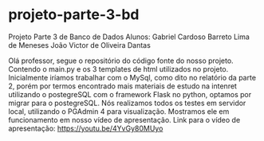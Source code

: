 # projeto-parte-3-bd
Projeto Parte 3 de Banco de Dados
Alunos:
Gabriel Cardoso Barreto Lima de Meneses 
João Victor de Oliveira Dantas

Olá professor, segue o repositório do código fonte do nosso projeto. Contendo o main.py e os 3 templates de html utilizados no projeto.
Inicialmente iríamos trabalhar com o MySql, como dito no relatório da parte 2, porém por termos encontrado mais materiais de estudo na intenret 
utilizando o postegreSQL com o framework Flask no python, optamos por migrar para o postegreSQL.
Nós realizamos todos os testes em servidor local, utilizando o PGAdmin 4 para visualização. Mostramos ele em funcionamento em nosso vídeo de apresentação.
Link para o vídeo de apresentação: https://youtu.be/4YvGy80MUyo



